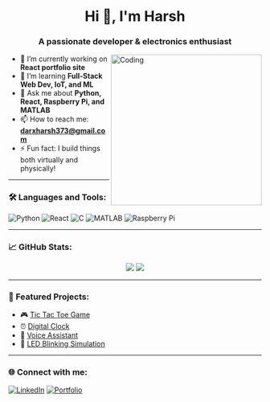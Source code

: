 <h1 align="center">Hi 👋, I'm Harsh</h1>
<h3 align="center">A passionate developer & electronics enthusiast</h3>

<img align="right" alt="Coding" width="300" src="https://media.giphy.com/media/qgQUggAC3Pfv687qPC/giphy.gif">

- 🔭 I’m currently working on **React portfolio site**
- 🌱 I’m learning **Full-Stack Web Dev, IoT, and ML**
- 💬 Ask me about **Python, React, Raspberry Pi, and MATLAB**
- 📫 How to reach me: **darxharsh373@gmail.com**
- ⚡ Fun fact: I build things both virtually and physically!

---

### 🛠️ Languages and Tools:
![Python](https://img.shields.io/badge/-Python-05122A?style=flat&logo=python)
![React](https://img.shields.io/badge/-React-05122A?style=flat&logo=react)
![C](https://img.shields.io/badge/-C-05122A?style=flat&logo=c)
![MATLAB](https://img.shields.io/badge/-MATLAB-05122A?style=flat&logo=mathworks)
![Raspberry Pi](https://img.shields.io/badge/-Raspberry%20Pi-05122A?style=flat&logo=raspberry-pi)

---

### 📈 GitHub Stats:
<p align="center">
  <img src="https://github-readme-stats.vercel.app/api?username=darxharsh373&show_icons=true&theme=radical" />
  <img src="https://github-readme-streak-stats.herokuapp.com?user=darxharsh373&theme=radical" />
</p>

---

### 🚀 Featured Projects:
- 🎮 [Tic Tac Toe Game](link)
- ⏰ [Digital Clock](link)
- 🤖 [Voice Assistant](link)
- 🔌 [LED Blinking Simulation](link)

---

### 🌐 Connect with me:
[![LinkedIn](https://img.shields.io/badge/-LinkedIn-blue?style=flat-square&logo=Linkedin&logoColor=white&link=https://linkedin.com/in/YOURUSERNAME)](https://linkedin.com/in/YOURUSERNAME)
[![Portfolio](https://img.shields.io/badge/-Portfolio-000?style=flat-square&logo=vercel&logoColor=white)](https://darxharsh373.github.io/your-portfolio/)
